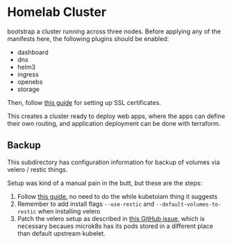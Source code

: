 # Homelab Cluster

bootstrap a cluster running across three nodes. Before applying any of the
manifests here, the following plugins should be enabled:

- dashboard
- dns
- helm3
- ingress
- openebs
- storage

Then, follow
[this guide](https://www.madalin.me/wpk8s/2021/050/microk8s-letsencrypt-cert-manager-https.html)
for setting up SSL certificates.

This creates a cluster ready to deploy web apps, where the apps can define
their own routing, and application deployment can be done with terraform.

## Backup

This subdirectory has configuration information for backup of volumes via
velero / restic things.

Setup was kind of a manual pain in the butt, but these are the steps:

1. Follow [this guide.](https://github.com/vmware-tanzu/velero-plugin-for-aws#setup)
   no need to do the while kubetoiam thing it suggests
2. Remember to add install flags `--use-restic` and `--default-volumes-to-restic`
   when installing velero
3. Patch the velero setup as described in [this GitHub issue,](https://github.com/vmware-tanzu/velero/issues/2858)
   which is necessary becaues microk8s has its pods stored in a different place
   than default upstream kubelet.

